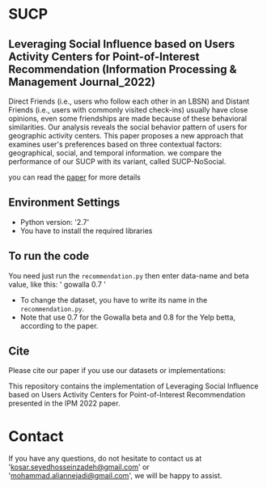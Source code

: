 # SUCP
## Leveraging Social Influence based on Users Activity Centers for Point-of-Interest Recommendation (Information Processing & Management Journal_2022)


Direct Friends (i.e., users who follow each other in an LBSN) and Distant Friends (i.e., users with commonly visited check-ins) usually have close opinions, even some friendships are made because of these behavioral similarities. Our analysis reveals the social behavior pattern of users for geographic activity centers. This paper proposes a new approach that examines user's preferences based on three contextual factors: geographical, social, and temporal information. we compare the performance of our SUCP with its variant, called SUCP-NoSocial. 

you can read the [paper](https://www.sciencedirect.com/science/article/pii/S0306457321003290) for more details

## Environment Settings
- Python version:  '2.7'
- You have to install the required libraries

## To run the code
You need just run the `recommendation.py` then enter data-name and beta value, like this: ' gowalla 0.7 '

- To change the dataset, you have to write its name in the `recommendation.py`.
- Note that use 0.7 for the Gowalla beta and 0.8 for the Yelp betta, according to the paper.

## Cite
Please cite our paper if you use our datasets or implementations:


This repository contains the implementation of Leveraging Social Influence based on Users Activity Centers for Point-of-Interest Recommendation presented in the IPM 2022 paper. 

# Contact
If you have any questions, do not hesitate to contact us at 'kosar.seyedhosseinzadeh@gmail.com' or   'mohammad.aliannejadi@gmail.com', we will be happy to assist.
